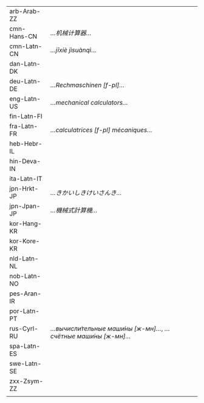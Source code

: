 | | |
|-|-|
| arb-Arab-ZZ |  |
| cmn-Hans-CN | _…机械计算器…_ |
| cmn-Latn-CN | _…jīxiè jìsuànqì…_ |
| dan-Latn-DK |  |
| deu-Latn-DE | _…Rechmaschinen [f-pl]…_ |
| eng-Latn-US | _…mechanical calculators…_ |
| fin-Latn-FI |  |
| fra-Latn-FR | _…calculatrices [f-pl] mécaniques…_ |
| heb-Hebr-IL |  |
| hin-Deva-IN |  |
| ita-Latn-IT |  |
| jpn-Hrkt-JP | _…きかいしきけいさんき…_ |
| jpn-Jpan-JP | _…機械式計算機…_ |
| kor-Hang-KR |  |
| kor-Kore-KR |  |
| nld-Latn-NL |  |
| nob-Latn-NO |  |
| pes-Aran-IR |  |
| por-Latn-PT |  |
| rus-Cyrl-RU | _…вычисли́тельные маши́ны [ж-мн]…_, _…счётные маши́ны [ж-мн]…_ |
| spa-Latn-ES |  |
| swe-Latn-SE |  |
| zxx-Zsym-ZZ |  |
|  |  |